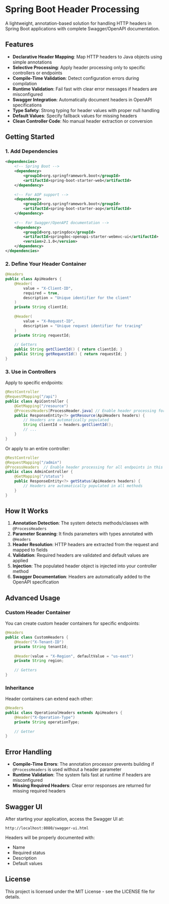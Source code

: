# Spring Boot Header Processing

A lightweight, annotation-based solution for handling HTTP headers in Spring Boot applications with complete Swagger/OpenAPI documentation.

## Features

- **Declarative Header Mapping**: Map HTTP headers to Java objects using simple annotations
- **Selective Processing**: Apply header processing only to specific controllers or endpoints
- **Compile-Time Validation**: Detect configuration errors during compilation
- **Runtime Validation**: Fail fast with clear error messages if headers are misconfigured
- **Swagger Integration**: Automatically document headers in OpenAPI specifications
- **Type Safety**: Strong typing for header values with proper null handling
- **Default Values**: Specify fallback values for missing headers
- **Clean Controller Code**: No manual header extraction or conversion

## Getting Started

### 1. Add Dependencies

```xml
<dependencies>
    <!-- Spring Boot -->
    <dependency>
        <groupId>org.springframework.boot</groupId>
        <artifactId>spring-boot-starter-web</artifactId>
    </dependency>
    
    <!-- For AOP support -->
    <dependency>
        <groupId>org.springframework.boot</groupId>
        <artifactId>spring-boot-starter-aop</artifactId>
    </dependency>
    
    <!-- For Swagger/OpenAPI documentation -->
    <dependency>
        <groupId>org.springdoc</groupId>
        <artifactId>springdoc-openapi-starter-webmvc-ui</artifactId>
        <version>2.1.0</version>
    </dependency>
</dependencies>
```

### 2. Define Your Header Container

```java
@Headers
public class ApiHeaders {
    @Header(
        value = "X-Client-ID",
        required = true,
        description = "Unique identifier for the client"
    )
    private String clientId;
    
    @Header(
        value = "X-Request-ID",
        description = "Unique request identifier for tracing"
    )
    private String requestId;
    
    // Getters
    public String getClientId() { return clientId; }
    public String getRequestId() { return requestId; }
}
```

### 3. Use in Controllers

Apply to specific endpoints:

```java
@RestController
@RequestMapping("/api")
public class ApiController {
    @GetMapping("/resource")
    @ProcessHeaders[ProcessHeader.java] // Enable header processing for this endpoint
    public ResponseEntity<?> getResource(ApiHeaders headers) {
        // Headers are automatically populated
        String clientId = headers.getClientId();
        // ...
    }
}
```

Or apply to an entire controller:

```java
@RestController
@RequestMapping("/admin")
@ProcessHeaders  // Enable header processing for all endpoints in this controller
public class AdminController {
    @GetMapping("/status")
    public ResponseEntity<?> getStatus(ApiHeaders headers) {
        // Headers are automatically populated in all methods
    }
}
```

## How It Works

1. **Annotation Detection**: The system detects methods/classes with `@ProcessHeaders`
2. **Parameter Scanning**: It finds parameters with types annotated with `@Headers`
3. **Header Resolution**: HTTP headers are extracted from the request and mapped to fields
4. **Validation**: Required headers are validated and default values are applied
5. **Injection**: The populated header object is injected into your controller method
6. **Swagger Documentation**: Headers are automatically added to the OpenAPI specification

## Advanced Usage

### Custom Header Container

You can create custom header containers for specific endpoints:

```java
@Headers
public class CustomHeaders {
    @Header("X-Tenant-ID")
    private String tenantId;
    
    @Header(value = "X-Region", defaultValue = "us-east")
    private String region;
    
    // Getters
}
```

### Inheritance

Header containers can extend each other:

```java
@Headers
public class OperationalHeaders extends ApiHeaders {
    @Header("X-Operation-Type")
    private String operationType;
    
    // Getter
}
```

## Error Handling

- **Compile-Time Errors**: The annotation processor prevents building if `@ProcessHeaders` is used without a header parameter
- **Runtime Validation**: The system fails fast at runtime if headers are misconfigured
- **Missing Required Headers**: Clear error responses are returned for missing required headers

## Swagger UI

After starting your application, access the Swagger UI at:
```
http://localhost:8080/swagger-ui.html
```

Headers will be properly documented with:
- Name
- Required status
- Description
- Default values

## License

This project is licensed under the MIT License - see the LICENSE file for details.
